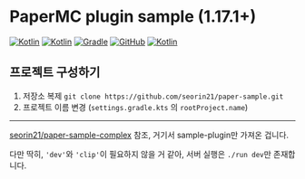 # PaperMC plugin sample (1.17.1+)

[![Kotlin](https://img.shields.io/badge/java-17-ED8B00.svg?logo=java)](https://www.azul.com/)
[![Kotlin](https://img.shields.io/badge/kotlin-2.1.0-585DEF.svg?logo=kotlin)](http://kotlinlang.org)
[![Gradle](https://img.shields.io/badge/gradle-8.2.1-02303A.svg?logo=gradle)](https://gradle.org)
[![GitHub](https://img.shields.io/github/license/seorin21/paper-sample-complex)](https://www.gnu.org/licenses/gpl-3.0.html)
[![Kotlin](https://img.shields.io/badge/youtube-서린-red.svg?logo=youtube)](https://www.youtube.com/@seorin021)

## 프로젝트 구성하기

1. 저장소 복제 `git clone https://github.com/seorin21/paper-sample.git`
2. 프로젝트 이름 변경 (`settings.gradle.kts` 의 `rootProject.name`)

---

[seorin21/paper-sample-complex](https://github.com/seorin21/paper-sample-complex) 참조, 거기서 sample-plugin만 가져온 겁니다.

다만 딱히, `'dev'`와 `'clip'`이 필요하지 않을 거 같아, 서버 실행은 `./run dev`만 존재합니다.